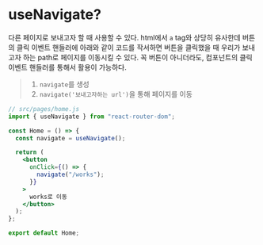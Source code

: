 
# useNavigate?

다른 페이지로 보내고자 할 때 사용할 수 있다. 
html에서 `a` tag와 상당히 유사한데
버튼의 클릭 이벤트 핸들러에 아래와 같이 코드를 작서하면 버튼을 클릭했을 때 우리가 보내고자 하는 path로 페이지를 이동시킬 수 있다. 
꼭 버튼이 아니더라도, 컴포넌트의 클릭 이벤트 핸들러를 통해서 활용이 가능하다. 

> 1. `navigate`를 생성
> 2. `navigate('보내고자하는 url')`을 통해 페이지를 이동

```jsx
// src/pages/home.js
import { useNavigate } from "react-router-dom";

const Home = () => {
  const navigate = useNavigate();

  return (
    <button
      onClick={() => {
        navigate("/works");
      }}
    >
      works로 이동
    </button>
  );
};

export default Home;
```